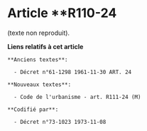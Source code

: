 # Article **R110-24

(texte non reproduit).

**Liens relatifs à cet article**

	**Anciens textes**:

	  - Décret n°61-1298 1961-11-30 ART. 24

	**Nouveaux textes**:

	  - Code de l'urbanisme - art. R111-24 (M)

	**Codifié par**:

	  - Décret n°73-1023 1973-11-08
